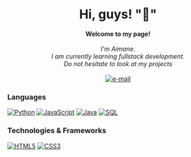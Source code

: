 <h1 align="center">Hi, guys! "👋" </h1>

<p align="center">
    <b>Welcome to my page!</b><br><br>
    <i>
        I'm Aimane.<br>
       I am currently learning fullstack development.<br>
         Do not hesitate to look at my projects<br>
    </i><br>
    <a href="mailto:aimanebelahcen@gmail.com">
        <img src="https://img.shields.io/badge/Email-blue?style=flat-square&logo=gmail&logoColor=white" alt="e-mail">
    </a>
</p>

### Languages
[![Python](https://img.shields.io/badge/python-black?style=for-the-badge&logo=python)](https://github.com/aimanehtml59)
[![JavaScript](https://img.shields.io/badge/javascript-black?style=for-the-badge&logo=javascript)](https://github.com/aimanehtml59)
[![Java](https://img.shields.io/badge/java-black?style=for-the-badge&logo=openjdk)](https://github.com/aimanehtml59)
[![SQL](https://img.shields.io/badge/sql-black?style=for-the-badge&logo=mysql)](https://github.com/aimanehtml59)

### Technologies & Frameworks
[![HTML5](https://img.shields.io/badge/html5-black?style=for-the-badge&logo=html5)](https://hub.docker.com/u/aimanehtml59)
[![CSS3](https://img.shields.io/badge/css3-black?style=for-the-badge&logo=css3)](https://hub.docker.com/u/aimanehtml59)

</p>
</details>

<p align="center">
  <a href="https://github.com/aimanehtml59">
  </a>
</p>
<!--
